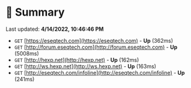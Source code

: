 # 📖 Summary
Last updated: **4/14/2022, 10:46:46 PM**

- `GET` [https://eseqtech.com](https://eseqtech.com) - **Up** (362ms)
- `GET` [http://forum.eseqtech.com](http://forum.eseqtech.com) - **Up** (5008ms)
- `GET` [http://hexp.net](http://hexp.net) - **Up** (162ms)
- `GET` [http://ws.hexp.net](http://ws.hexp.net) - **Up** (163ms)
- `GET` [http://eseqtech.com/infoline](http://eseqtech.com/infoline) - **Up** (241ms)
